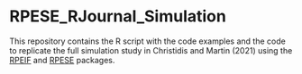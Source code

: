 # RPESE_RJournal_Simulation

This repository contains the R script with the code examples and the code to replicate the full simulation study in Christidis and Martin (2021) using the [RPEIF](https://cran.r-project.org/web/packages/RPEIF/index.html) and [RPESE](https://cran.r-project.org/web/packages/RPESE/index.html) packages.
